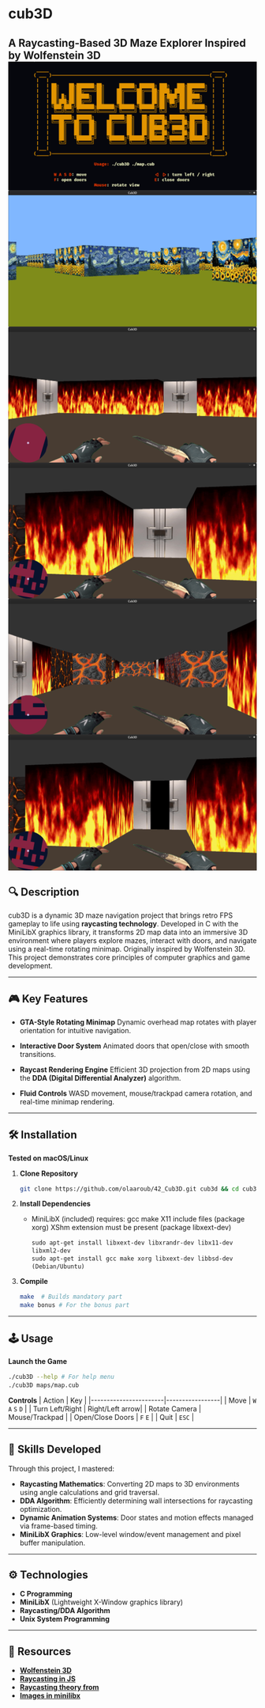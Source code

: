 # cub3D

**A Raycasting-Based 3D Maze Explorer Inspired by Wolfenstein 3D**
<img align="center" src="imgs/screenshots/help.png" alt="Screenshot of the game" />
<img align="center" src="imgs/screenshots/1.png" alt="Screenshot of the game" />
<img align="center" src="imgs/screenshots/2.png" alt="Screenshot of the game" />
<img align="center" src="imgs/screenshots/3.png" alt="Screenshot of the game" />
<img align="center" src="imgs/screenshots/5.png" alt="Screenshot of the game" />
<img align="center" src="imgs/screenshots/4.png" alt="Screenshot of the game" />
---

## 🔍 Description
cub3D is a dynamic 3D maze navigation project that brings retro FPS gameplay to life using **raycasting technology**.
Developed in C with the MiniLibX graphics library, it transforms 2D map data into an immersive 3D environment where players explore mazes,
interact with doors, and navigate using a real-time rotating minimap. Originally inspired by Wolfenstein 3D.
This project demonstrates core principles of computer graphics and game development.

---

## 🎮 Key Features
- **GTA-Style Rotating Minimap**
  Dynamic overhead map rotates with player orientation for intuitive navigation.

- **Interactive Door System**
  Animated doors that open/close with smooth transitions.

- **Raycast Rendering Engine**
  Efficient 3D projection from 2D maps using the **DDA (Digital Differential Analyzer)** algorithm.

- **Fluid Controls**
  WASD movement, mouse/trackpad camera rotation, and real-time minimap rendering.

---

## 🛠️ Installation
**Tested on macOS/Linux**

1. **Clone Repository**
   ```bash
   git clone https://github.com/olaaroub/42_Cub3D.git cub3d && cd cub3D
   ```

2. **Install Dependencies**
   - MiniLibX (included) requires:
     gcc
     make
     X11 include files (package xorg)
     XShm extension must be present (package libxext-dev)
     ```Utility functions from BSD systems - development files (package libbsd-dev)
     sudo apt-get install libxext-dev libxrandr-dev libx11-dev libxml2-dev
     sudo apt-get install gcc make xorg libxext-dev libbsd-dev (Debian/Ubuntu)
     ```

3. **Compile**
   ```bash
   make  # Builds mandatory part
   make bonus # For the bonus part
   ```

---

## 🕹️ Usage
**Launch the Game**
```bash
./cub3D --help # For help menu
./cub3D maps/map.cub
```

**Controls**
|       Action          |       Key       |
|-----------------------|-----------------|
| Move                  | `W` `A` `S` `D` |
| Turn Left/Right       | Right/Left arrow|
| Rotate Camera         | Mouse/Trackpad  |
| Open/Close Doors      | `F`      `E`    |
| Quit                  | `ESC`           |

---

## 🧠 Skills Developed
Through this project, I mastered:
- **Raycasting Mathematics**: Converting 2D maps to 3D environments using angle calculations and grid traversal.
- **DDA Algorithm**: Efficiently determining wall intersections for raycasting optimization.
- **Dynamic Animation Systems**: Door states and motion effects managed via frame-based timing.
- **MiniLibX Graphics**: Low-level window/event management and pixel buffer manipulation.

---

## ⚙️ Technologies
- **C Programming**
- **MiniLibX** (Lightweight X-Window graphics library)
- **Raycasting/DDA Algorithm**
- **Unix System Programming**

---

## 🌟 Resources
* [**Wolfenstein 3D**](http://users.atw.hu/wolf3d/)
* [**Raycasting in JS**](http://www.playfuljs.com/a-first-person-engine-in-265-lines/)
* [**Raycasting theory from**](https://lodev.org/cgtutor/raycasting.html)
* [**Images in minilibx**](https://github.com/keuhdall/images_example)
```
